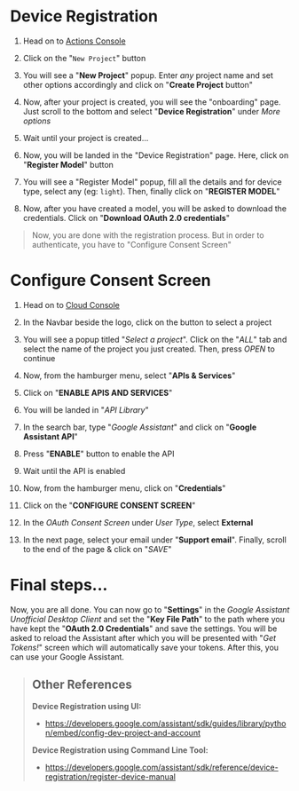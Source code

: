 # Device Registration

1. Head on to [Actions Console](https://console.actions.google.com/)

2. Click on the "`New Project`" button

3. You will see a "**New Project**" popup. Enter _any_ project name and set other options accordingly and click on "**Create Project** button"

4. Now, after your project is created, you will see the "onboarding" page. Just scroll to the bottom and select "**Device Registration**" under _More options_

5. Wait until your project is created...

6. Now, you will be landed in the "Device Registration" page. Here, click on "**Register Model**" button

7. You will see a "Register Model" popup, fill all the details and for device type, select any (eg: `light`). Then, finally click on "**REGISTER MODEL**"

8. Now, after you have created a model, you will be asked to download the credentials. Click on "**Download OAuth 2.0 credentials**"

> Now, you are done with the registration process. But in order to authenticate, you have to "Configure Consent Screen"

# Configure Consent Screen

1. Head on to [Cloud Console](https://console.cloud.google.com/)

2. In the Navbar beside the logo, click on the button to select a project

3. You will see a popup titled "*Select a project*". Click on the "*ALL*" tab and select the name of the project you just created. Then, press *OPEN* to continue

4. Now, from the hamburger menu, select "**APIs & Services**"

5. Click on "**ENABLE APIS AND SERVICES**"

6. You will be landed in "*API Library*"

7. In the search bar, type "*Google Assistant*" and click on "**Google Assistant API**"

8. Press "**ENABLE**" button to enable the API

9. Wait until the API is enabled

10. Now, from the hamburger menu, click on "**Credentials**"

11. Click on the "**CONFIGURE CONSENT SCREEN**"

12. In the *OAuth Consent Screen* under *User Type*, select **External**

13. In the next page, select your email under "**Support email**". Finally, scroll to the end of the page & click on "*SAVE*"

# Final steps...

Now, you are all done. You can now go to "**Settings**" in the *Google Assistant Unofficial Desktop Client* and set the "**Key File Path**" to the path where you have kept the "**OAuth 2.0 Credentials**" and save the settings. You will be asked to reload the Assistant after which you will be presented with "*Get Tokens!*" screen which will automatically save your tokens. After this, you can use your Google Assistant.

> ## Other References
>
> **Device Registration using UI:**
> - https://developers.google.com/assistant/sdk/guides/library/python/embed/config-dev-project-and-account
>
> **Device Registration using Command Line Tool:**
> - https://developers.google.com/assistant/sdk/reference/device-registration/register-device-manual
